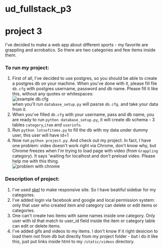# ud_fullstack_p3
# project 3

I've decided to make a web app about different sports - my favorite are grappling and acrobatics. So there are two categories and few items inside them.

### To run my project:

1. First of all, I've decided to use postgres, so you should be able to create a postgres db on your machine. When you've done with it, please fill file `db.cfg` with postgres username, password and db name. Please fill it like this, without any quotes or whitespaces:<br>
![example db.cfg](https://cloud.githubusercontent.com/assets/5002732/9095807/056c37f4-3bc2-11e5-9d53-886951efadee.png)<br>
when you'll run `database_setup.py` will pasrse `db.cfg`. and take your data  from it.
2. When you've filled `db.cfg` with your username, pass and db name, you are ready to run `python database_setup.py`, it will create db schema - 3 tables `category`,`item` and `userinfo`.
3. Run `python lotsofitems.py` to fill the db with my data under dummy user, this user will have id=1
4. Now run `python project.py`. And check out my project. In fact, I have one problem: video doesn't work right via Chrome, don't know why, but Chrome freezes when I'm trying to load page with video (from `Grappling` category). It says 'waiting for localhost and don't preload video. Please help me with this thing.<br>
![problem with chrome](https://cloud.githubusercontent.com/assets/5002732/9152021/75c10604-3e21-11e5-8d7e-6404be080838.png)<br>
### Description of project:

1. I've used <a href="https://github.com/n33/skel">skel</a> to make responsive site. So I have beatiful sidebar for my categories.
2. I've added login via facebook and google and local permission system: only that user who created item and category can delete or edit items or categories.
3. One can't create two items with same names inside one category. Only user with id that match to user_id field inside the item or category table can edit or delete items.
4. I've added gifs and videos to my items. I don't know if it right desicion to load them not from db but directly from my project folder - but i do it like this, just put links inside html to my `/static/videos` directory.
